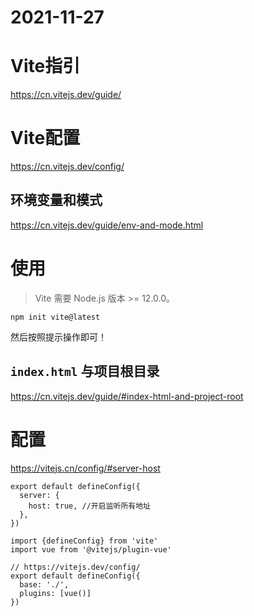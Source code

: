 # 2021-11-27

# Vite指引

https://cn.vitejs.dev/guide/

# Vite配置

https://cn.vitejs.dev/config/

## 环境变量和模式

https://cn.vitejs.dev/guide/env-and-mode.html

# 使用

> Vite 需要 Node.js 版本 >= 12.0.0。

```
npm init vite@latest
```

然后按照提示操作即可！

## `index.html` 与项目根目录

https://cn.vitejs.dev/guide/#index-html-and-project-root

# 配置 

https://vitejs.cn/config/#server-host

```
export default defineConfig({
  server: {
    host: true, //开启监听所有地址
  },
})
```

```
import {defineConfig} from 'vite'
import vue from '@vitejs/plugin-vue'

// https://vitejs.dev/config/
export default defineConfig({
  base: './',
  plugins: [vue()]
})
```
